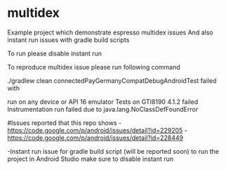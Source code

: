 # multidex

Example project which demonstrate espresso multidex issues
And also instant run issues with gradle build scripts

To run please disable instant run

To reproduce multidex issue please run following command

./gradlew clean connectedPayGermanyCompatDebugAndroidTest failed with

run on any device or API 16 emulator
Tests on GTI8190  4.1.2 failed Instrumentation run failed due to java.lang.NoClassDefFoundError

#Issues reported that this repo shows
-https://code.google.com/p/android/issues/detail?id=229205
-https://code.google.com/p/android/issues/detail?id=228449

-Instant run issue for gradle build script (will be reported soon) to run the project in Android Studio make sure to disable instant run
